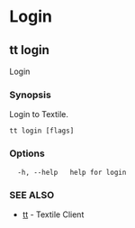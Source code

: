 # Login

## tt login

Login

### Synopsis

Login to Textile.

```
tt login [flags]
```

### Options

```
  -h, --help   help for login
```

### SEE ALSO

* [tt](tt.md)	 - Textile Client
